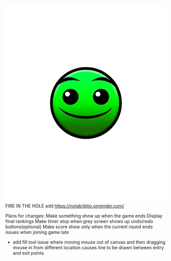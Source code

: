 ![normal](images/normal.jpg)
FIRE IN THE HOLE
add
https://notskriblio.onrender.com/

Plans for changes:
Make something show up when the game ends
    Display final rankings
Make timer stop when grey screen shows up
undo/redo buttons(optional)
Make score show only when the current round ends
issues when joining game late
 - add fill tool
issue where moving mouse out of canvas and then dragging mouse in from different location causes line to be drawn between entry and exit points